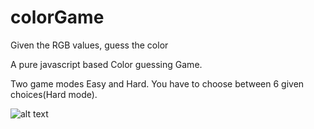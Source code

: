# colorGame
Given the RGB values, guess the color

A pure javascript based Color guessing Game.

Two game modes Easy and Hard.
You have to choose between 6 given choices(Hard mode).

![alt text](https://raw.githubusercontent.com/username/projectname/branch/path/to/img.png)
